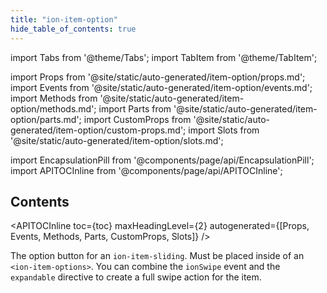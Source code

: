 ```yaml
---
title: "ion-item-option"
hide_table_of_contents: true
---
```

import Tabs from '@theme/Tabs';
import TabItem from '@theme/TabItem';

import Props from '@site/static/auto-generated/item-option/props.md';
import Events from '@site/static/auto-generated/item-option/events.md';
import Methods from '@site/static/auto-generated/item-option/methods.md';
import Parts from '@site/static/auto-generated/item-option/parts.md';
import CustomProps from '@site/static/auto-generated/item-option/custom-props.md';
import Slots from '@site/static/auto-generated/item-option/slots.md';



import EncapsulationPill from '@components/page/api/EncapsulationPill';
import APITOCInline from '@components/page/api/APITOCInline';

<EncapsulationPill type="shadow" />

<h2 className="table-of-contents__title">Contents</h2>

<APITOCInline
  toc={toc}
  maxHeadingLevel={2}
  autogenerated={[Props, Events, Methods, Parts, CustomProps, Slots]}
/>



The option button for an `ion-item-sliding`. Must be placed inside of an `<ion-item-options>`.
You can combine the `ionSwipe` event and the `expandable` directive to create a full swipe
action for the item.



<Props />
<Events />
<Methods />
<Parts />
<CustomProps />
<Slots />